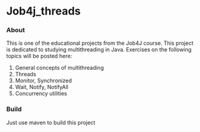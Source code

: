 # Job4j_threads

### About
This is one of the educational projects from the Job4J course. This project is dedicated to studying multithreading in Java. Exercises on the following topics will be posted here:

1. General concepts of multithreading
2. Threads
3. Monitor, Synchronized
4. Wait, Notify, NotifyAll
5. Concurrency utilities

### Build
Just use maven to build this project